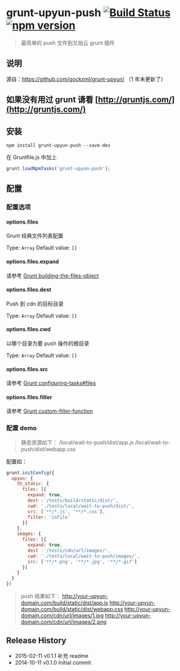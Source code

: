 # grunt-upyun-push  [![Build Status](https://travis-ci.org/Black-Mirror/grunt-upyun-push.svg?branch=master)](https://travis-ci.org/Black-Mirror/grunt-upyun-push) [![npm version](https://badge.fury.io/js/grunt-upyun-push.svg)](http://badge.fury.io/js/grunt-upyun-push)

> 最简单的 push 文件到又拍云 grunt 插件

## 说明

源自：https://github.com/gockxml/grunt-upyun/ （1 年未更新了）

## 如果没有用过 grunt 请看 [http://gruntjs.com/](http://gruntjs.com/)

## 安装


```shell
npm install grunt-upyun-push --save-dev
```

在 Gruntfile.js 中加上

```js
grunt.loadNpmTasks('grunt-upyun-push');
```

## 配置

### 配置选项

#### options.files

Grunt 经典文件列表配置

Type: `Array`
Default value: `[]`


#### options.files.expand

请参考 [Grunt building-the-files-object](http://gruntjs.com/configuring-tasks#building-the-files-object-dynamically)


#### options.files.dest

Push 到 cdn 的目标目录

Type: `Array`
Default value: `[]`


#### options.files.cwd

以哪个目录为要 push 操作的根目录

Type: `Array`
Default value: `[]`

#### options.files.src

请参考 [Grunt configuring-tasks#files](http://gruntjs.com/configuring-tasks#files)


#### options.files.filter

请参考 [Grunt custom-filter-function](http://gruntjs.com/configuring-tasks#custom-filter-function)


### 配置 demo

> 静态资源如下：
    /local/wait-to-push/dist/app.js
    /local/wait-to-push/dist/webapp.css


配置如：

```js
grunt.initConfig({
  upyun: {
    th_static: {
      files: [{
        expand: true,
        dest :'/tests/build/static/dist/',
        cwd: './tests/local/wait-to-push/dist/',
        src: ['**/*.js', '**/*.css'],
        filter: 'isFile'
      }]
    },
    images: {
      files: [{
        expand: true,
        dest :'/tests/cdn/url/images/',
        cwd: './tests/local/wait-to-push/images/',
        src: ['**/*.png', '**/*.jpg', '**/*.gif']
      }]
    }
  }
})
```

> push 结果如下：
    http://your-upyun-domain.com/build/static/dist/app.js
    http://your-upyun-domain.com/build/static/dist/webapp.css
    http://your-upyun-domain.com/cdn/url/images/1.jpg
    http://your-upyun-domain.com/cdn/url/images/2.png



## Release History

* 2015-02-11   v0.1.1   补充 readme
* 2014-10-11   v0.1.0   Initial commit



